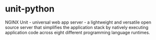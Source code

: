 # unit-python
NGINX Unit - universal web app server - a lightweight and versatile open source server that simplifies the application stack by natively executing application code across eight different programming language runtimes.
